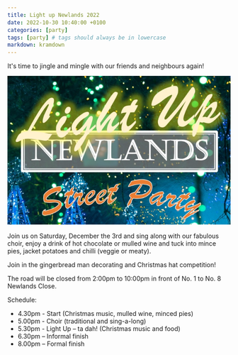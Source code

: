 ```yaml
---
title: Light up Newlands 2022
date: 2022-10-30 10:40:00 +0100
categories: [party]
tags: [party] # tags should always be in lowercase
markdown: kramdown
---
```


It's time to jingle and mingle with our friends and neighbours again! 

![Poster](/assets/images/light-up.jpg)

Join us on Saturday, December the 3rd and sing along with our fabulous choir, enjoy a drink of hot chocolate or mulled wine and tuck into mince pies, jacket potatoes and chilli (veggie or meaty). 

Join in the gingerbread man decorating and Christmas hat competition! 

The road will be closed from 2:00pm to 10:00pm in front of No. 1 to No. 8 Newlands Close.

Schedule: 
* 4.30pm - Start (Christmas music, mulled wine, minced pies)
* 5.00pm - Choir (traditional and sing-a-long)
* 5.30pm - Light Up – ta dah! (Christmas music and food)
* 6.30pm – Informal finish
* 8.00pm – Formal finish 
